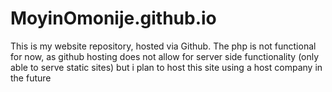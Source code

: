 # MoyinOmonije.github.io
This is my website repository, hosted via Github. The php is not functional for now, as github hosting does not allow for server side functionality (only able to serve static sites) but i plan to host this site using a host company in the future
